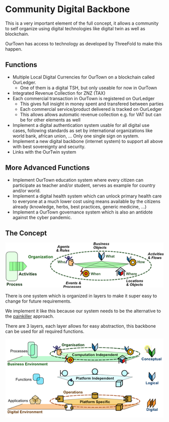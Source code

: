 # Community Digital Backbone

This is a very important element of the full concept, it allows a community to self organize using digital technologies like digital twin as well as blockchain.

OurTown has access to technology as developed by ThreeFold to make this happen.

## Functions

- Multiple Local Digital Currencies for OurTown on a blockchain called OurLedger.
    - One of them is a digital TSH, but only useable for now in OurTown
- Integrated Revenue Collection for ZNZ (TAX)
- Each commercial transaction in OurTown is registered on OurLedger
    - This gives full insight in money spent and transfered between parties
    - Each commercial service/product delivered is tracked on OurLedger
    - This allows allows automatic revenue collection e.g. for VAT but can be for other elements as well
- Implement a digital authentication system usable for all digital use cases, following standards as set by international organizations like world bank, african union, … Only one single sign on system.
- Implement a new digital backbone (internet system) to support all above with best sovereignty and security.
- Links with the OurTwin system

## More Advanced Functions

- Implement OurTown education system where every citizen can participate as teacher and/or student, serves as example for country and/or world.
- Implement a digital health system which can unlock primary health care to everyone at a much lower cost using means available by the citizens already (knowledge, herbs, best practices, generic medicine, …)
- Implement a OurTown governance system which is also an antidote against the cyber pandemic.



## The Concept

![](img/processes1.png)  

There is one system which is organized in layers to make it super easy to change for future requirements.

We implement it like this because our system needs to be the alternative to the [painkiller](../brave_new_world/no_pain_killer.md) approach.


There are 3 layers, each layer allows for easy abstraction, this backbone can be used for all required functions.

![](img/processes2.png)  